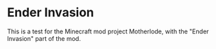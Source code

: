 # Ender Invasion

This is a test for the Minecraft mod project Motherlode, with the "Ender Invasion" part of the mod.